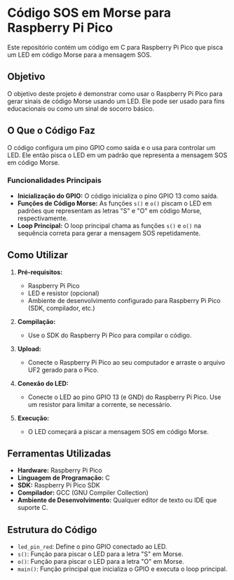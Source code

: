 # Código SOS em Morse para Raspberry Pi Pico

Este repositório contém um código em C para Raspberry Pi Pico que pisca um LED em código Morse para a mensagem SOS.

## Objetivo

O objetivo deste projeto é demonstrar como usar o Raspberry Pi Pico para gerar sinais de código Morse usando um LED. Ele pode ser usado para fins educacionais ou como um sinal de socorro básico.

## O Que o Código Faz

O código configura um pino GPIO como saída e o usa para controlar um LED. Ele então pisca o LED em um padrão que representa a mensagem SOS em código Morse.

### Funcionalidades Principais

-   **Inicialização do GPIO:** O código inicializa o pino GPIO 13 como saída.
-   **Funções de Código Morse:** As funções `s()` e `o()` piscam o LED em padrões que representam as letras "S" e "O" em código Morse, respectivamente.
-   **Loop Principal:** O loop principal chama as funções `s()` e `o()` na sequência correta para gerar a mensagem SOS repetidamente.

## Como Utilizar

1.  **Pré-requisitos:**
    
    -   Raspberry Pi Pico
    -   LED e resistor (opcional)
    -   Ambiente de desenvolvimento configurado para Raspberry Pi Pico (SDK, compilador, etc.)
2.  **Compilação:**
    
    -   Use o SDK do Raspberry Pi Pico para compilar o código.
3.  **Upload:**
    
    -   Conecte o Raspberry Pi Pico ao seu computador e arraste o arquivo UF2 gerado para o Pico.
4.  **Conexão do LED:**
    
    -   Conecte o LED ao pino GPIO 13 (e GND) do Raspberry Pi Pico. Use um resistor para limitar a corrente, se necessário.
5.  **Execução:**
    
    -   O LED começará a piscar a mensagem SOS em código Morse.

## Ferramentas Utilizadas

-   **Hardware:** Raspberry Pi Pico
-   **Linguagem de Programação:** C
-   **SDK:** Raspberry Pi Pico SDK
-   **Compilador:** GCC (GNU Compiler Collection)
-   **Ambiente de Desenvolvimento:** Qualquer editor de texto ou IDE que suporte C.

## Estrutura do Código

-   `led_pin_red`: Define o pino GPIO conectado ao LED.
-   `s()`: Função para piscar o LED para a letra "S" em Morse.
-   `o()`: Função para piscar o LED para a letra "O" em Morse.
-   `main()`: Função principal que inicializa o GPIO e executa o loop principal.
